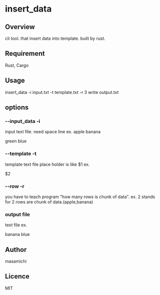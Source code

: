 # insert_data

## Overview
cli tool. that insert data into template.
built by rust.


## Requirement
Rust,
Cargo

## Usage
insert_data -i input.txt -t template.txt -r 3
write output.txt

## options

### --input_data -i
input text file.
need space line
ex.
apple
banana

green
blue

### --template -t
template text file
place holder is like $1
ex.
<aa>
<title>$1</title>
<xx>$2</xx>
</aa>

### --row -r
you have to teach program "how many rows is chunk of data".
ex.
2
stands for 2 rows are chunk of data.(apple,banana)

### output file
text file
ex.

<aa>
<title>apple</title>
<xx>banana</xx>
</aa>
<aa>
<title>green</title>
<xx>blue</xx>
</aa>

## Author
masamichi

## Licence

MIT